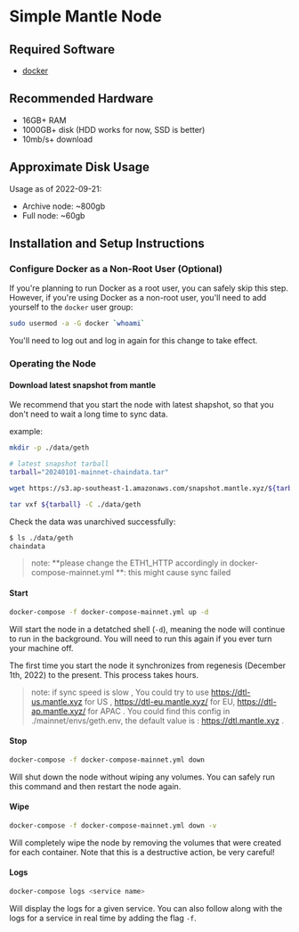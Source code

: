 # Simple Mantle Node

## Required Software

- [docker](https://docs.docker.com/engine/install/)

## Recommended Hardware

- 16GB+ RAM
- 1000GB+ disk (HDD works for now, SSD is better)
- 10mb/s+ download

## Approximate Disk Usage

Usage as of 2022-09-21:

- Archive node: ~800gb
- Full node: ~60gb

## Installation and Setup Instructions

### Configure Docker as a Non-Root User (Optional)

If you're planning to run Docker as a root user, you can safely skip this step.
However, if you're using Docker as a non-root user, you'll need to add yourself to the `docker` user group:

```sh
sudo usermod -a -G docker `whoami`
```

You'll need to log out and log in again for this change to take effect.


### Operating the Node

#### Download latest snapshot from mantle 

We recommend that you start the node with latest shapshot, so that you don't need to wait a long time to sync data.

example: 

```sh 
mkdir -p ./data/geth

# latest snapshot tarball
tarball="20240101-mainnet-chaindata.tar"

wget https://s3.ap-southeast-1.amazonaws.com/snapshot.mantle.xyz/${tarball}

tar vxf ${tarball} -C ./data/geth

```

Check the data was unarchived successfully: 
```sh 
$ ls ./data/geth
chaindata 
```

> note: **please change the ETH1_HTTP accordingly in docker-compose-mainnet.yml **:  this might cause sync failed

#### Start

```sh
docker-compose -f docker-compose-mainnet.yml up -d
```

Will start the node in a detatched shell (`-d`), meaning the node will continue to run in the background.
You will need to run this again if you ever turn your machine off.

The first time you start the node it synchronizes from regenesis (December 1th, 2022) to the present.
This process takes hours.

> note: if sync speed is slow , You could try to use https://dtl-us.mantle.xyz for US , https://dtl-eu.mantle.xyz/ for EU, https://dtl-ap.mantle.xyz/ for APAC . You could find this config in ./mainnet/envs/geth.env, the default value is : https://dtl.mantle.xyz .

#### Stop

```sh
docker-compose -f docker-compose-mainnet.yml down
```

Will shut down the node without wiping any volumes.
You can safely run this command and then restart the node again.

#### Wipe

```sh
docker-compose -f docker-compose-mainnet.yml down -v
```

Will completely wipe the node by removing the volumes that were created for each container.
Note that this is a destructive action, be very careful!

#### Logs

```sh
docker-compose logs <service name>
```

Will display the logs for a given service.
You can also follow along with the logs for a service in real time by adding the flag `-f`.




